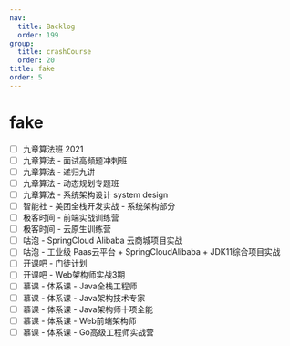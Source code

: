 ```yaml
---
nav:
  title: Backlog
  order: 199
group:
  title: crashCourse
  order: 20
title: fake
order: 5
---
```


# fake

- [ ] 九章算法班 2021
- [ ] 九章算法 - 面试高频题冲刺班
- [ ] 九章算法 - 递归九讲
- [ ] 九章算法 - 动态规划专题班
- [ ] 九章算法 - 系统架构设计 system design
- [ ] 智能社 - 美团全栈开发实战 - 系统架构部分
- [ ] 极客时间 - 前端实战训练营
- [ ] 极客时间 - 云原生训练营
- [ ] 咕泡 - SpringCloud Alibaba 云商城项目实战
- [ ] 咕泡 - 工业级 Paas云平台 + SpringCloudAlibaba + JDK11综合项目实战
- [ ] 开课吧 - 门徒计划
- [ ] 开课吧 - Web架构师实战3期
- [ ] 慕课 - 体系课 - Java全栈工程师
- [ ] 慕课 - 体系课 - Java架构技术专家
- [ ] 慕课 - 体系课 - Java架构师十项全能
- [ ] 慕课 - 体系课 - Web前端架构师
- [ ] 慕课 - 体系课 - Go高级工程师实战营